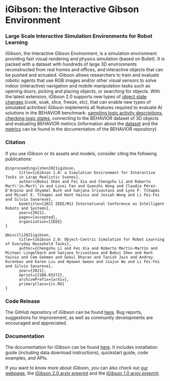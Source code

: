 #  iGibson: the Interactive Gibson Environment

### Large Scale Interactive Simulation Environments for Robot Learning

iGibson, the Interactive Gibson Environment, is a simulation environment providing fast visual rendering and physics simulation (based on Bullet). 
It is packed with a dataset with hundreds of large 3D environments reconstructed from real homes and offices, and interactive objects that can be pushed and actuated. 
iGibson allows researchers to train and evaluate robotic agents that use RGB images and/or other visual sensors to solve indoor (interactive) navigation and mobile manipulation tasks such as opening doors, picking and placing objects, or searching for objects.
With the latest extension, iGibson 2.0 supports new types of [object state changes](extended_states.md) (cook, soak, slice, freeze, etc), that can enable new types of simulated activities!
iGibson implements all features required to evaluate AI solutions in the BEHAVIOR benchmark: [sampling logic activity descriptions](sampling.md), [checking logic states](extended_states.md), connecting to the BEHAVIOR dataset of 3D objects and evaluating BEHAVIOR metrics (information about the [dataset](https://stanfordvl.github.io/behavior/objects.html) and the [metrics](https://stanfordvl.github.io/behavior/metrics.html) can be found in the documentation of the BEHAVIOR repository).


### Citation
If you use iGibson or its assets and models, consider citing the following publications:

```
@inproceedings{shen2021igibson,
      title={iGibson 1.0: a Simulation Environment for Interactive Tasks in Large Realistic Scenes}, 
      author={Bokui Shen and Fei Xia and Chengshu Li and Roberto Mart\'in-Mart\'in and Linxi Fan and Guanzhi Wang and Claudia Pérez-D'Arpino and Shyamal Buch and Sanjana Srivastava and Lyne P. Tchapmi and Micael E. Tchapmi and Kent Vainio and Josiah Wong and Li Fei-Fei and Silvio Savarese},
      booktitle={2021 IEEE/RSJ International Conference on Intelligent Robots and Systems},
      year={2021},
      pages={accepted},
      organization={IEEE}
}
```

```
@misc{li2021igibson,
      title={iGibson 2.0: Object-Centric Simulation for Robot Learning of Everyday Household Tasks}, 
      author={Chengshu Li and Fei Xia and Roberto Martín-Martín and Michael Lingelbach and Sanjana Srivastava and Bokui Shen and Kent Vainio and Cem Gokmen and Gokul Dharan and Tanish Jain and Andrey Kurenkov and Karen Liu and Hyowon Gweon and Jiajun Wu and Li Fei-Fei and Silvio Savarese},
      year={2021},
      eprint={2108.03272},
      archivePrefix={arXiv},
      primaryClass={cs.RO}
}
```

### Code Release
The GitHub repository of iGibson can be found [here](https://github.com/StanfordVL/iGibson). Bug reports, suggestions for improvement, as well as community developments are encouraged and appreciated. 

### Documentation
The documentation for iGibson can be found [here](http://svl.stanford.edu/igibson/docs/). It includes installation guide (including data download instructions), quickstart guide, code examples, and APIs.

If you want to know more about iGibson, you can also check out [our webpage](http://svl.stanford.edu/igibson), the [iGibson 2.0 arxiv preprint](https://arxiv.org/abs/2108.03272) and the [iGibson 1.0 arxiv preprint](https://arxiv.org/abs/2012.02924).
